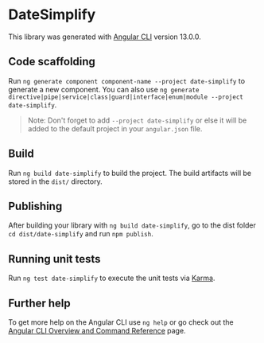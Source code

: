 # DateSimplify

This library was generated with [Angular CLI](https://github.com/angular/angular-cli) version 13.0.0.

## Code scaffolding

Run `ng generate component component-name --project date-simplify` to generate a new component. You can also use `ng generate directive|pipe|service|class|guard|interface|enum|module --project date-simplify`.
> Note: Don't forget to add `--project date-simplify` or else it will be added to the default project in your `angular.json` file. 

## Build

Run `ng build date-simplify` to build the project. The build artifacts will be stored in the `dist/` directory.

## Publishing

After building your library with `ng build date-simplify`, go to the dist folder `cd dist/date-simplify` and run `npm publish`.

## Running unit tests

Run `ng test date-simplify` to execute the unit tests via [Karma](https://karma-runner.github.io).

## Further help

To get more help on the Angular CLI use `ng help` or go check out the [Angular CLI Overview and Command Reference](https://angular.io/cli) page.
